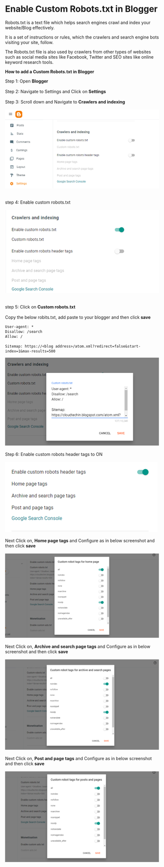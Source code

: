 # Enable Custom Robots.txt in Blogger
    
Robots.txt is a text file which helps search engines crawl and index your website/Blog effectively.

It is a set of instructions or rules, which the crawlers and search engine bots visiting your site, follow.

The Robots.txt file is also used by crawlers from other types of websites such as social media sites like Facebook, Twitter and SEO sites like online keyword research tools.

<b>How to add a Custom Robots.txt in Blogger</b>
    
Step 1: Open <b>Blogger</b><br> <br>
Step 2: Navigate to Settings and Click on <b>Settings</b><br> <br>
Step 3: Scroll down and Navigate to <b>Crawlers and indexing</b> <br> <br>
<img src="Images/Robots_txt Crawlers and indexing.png" alt="Robots.txt Crawlers and indexing"> 
<br> <br>     
step 4: Enable custom robots.txt <br> <br>
<img src="Images/Enable custom robots.txt.png" alt="Enable custom robots.txt">   
<br> <br>
step 5: Click on <b>Custom robots.txt</b> <br> <br>
Copy the below robits.txt, add paste to your blogger and then click <b>save</b> <br>
    
    User-agent: *
    Disallow: /search
    Allow: /
    
    Sitemap: https://<blog address>/atom.xml?redirect=false&start-index=1&max-results=500 
    
<img src="Images/Custom robots.txt.png" alt="Add Custom robots.txt in Blogger">  
<br> <br>    
Step 6: Enable custom robots header tags to ON<br> <br>
<img src="Images/Enable custom robots header tags to ON.png" alt="Enable custom robots header tags to ON">  
<br> <br>    
Next Click on, <b>Home page tags</b> and Configure as in below screenshot and then click <b>save</b> <br> <br>
<img src="Images/Enable custom robots Home page tags.png" alt="Enable custom robots Home page tags">
<br> <br>
Next Click on, <b>Archive and search page tags</b> and Configure as in below screenshot and then click <b>save</b> <br> <br>
<img src="Images/Enable custom robots Archive and search page tags.png" alt="Enable custom robots Archive and search page tags">
<br> <br>
Next Click on, <b>Post and page tags</b> and Configure as in below screenshot and then click <b>save</b> <br> <br>
<img src="Images/Enable custom robots Post and page tags.png" alt="Enable custom robots Post and page tags">
<br> <br>
